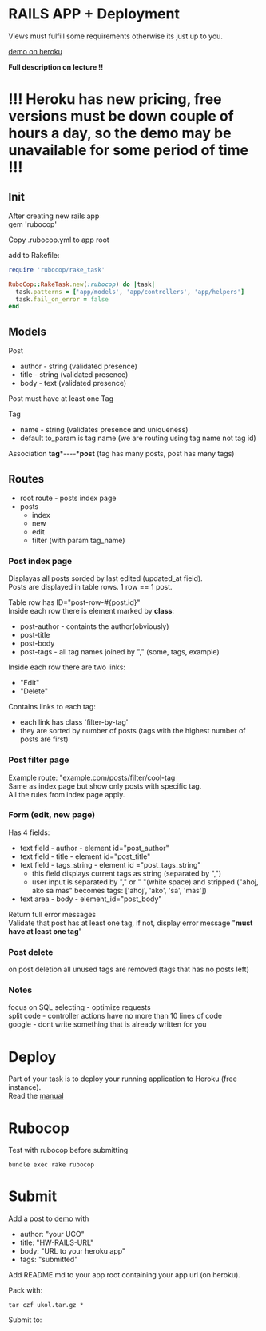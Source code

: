 # RAILS APP + Deployment

Views must fulfill some requirements otherwise its just up to you.

[demo on heroku](http://rails-du-demo.herokuapp.com/)

**Full description on lecture !!**

# !!! Heroku has new pricing, free versions must be down couple of hours a day, so the demo may be unavailable for some period of time !!!

## Init
After creating new rails app  
gem 'rubocop'  

Copy .rubocop.yml to app root

add to Rakefile:
```ruby
require 'rubocop/rake_task'

RuboCop::RakeTask.new(:rubocop) do |task|
  task.patterns = ['app/models', 'app/controllers', 'app/helpers']
  task.fail_on_error = false
end
```

## Models
Post 
 * author - string (validated presence)
 * title - string (validated presence)
 * body - text (validated presence)

Post must have at least one Tag

Tag
* name - string (validates presence and uniqueness)
* default to_param is tag name (we are routing using tag name not tag id)

Association **tag**\*----\***post**
(tag has many posts, post has many tags)


## Routes

* root route - posts index page
* posts
	* index
	* new
	* edit
	* filter (with param tag_name)


### Post index page
Displayas all posts sorded by last edited (updated_at field).  
Posts are displayed in table rows. 1 row == 1 post.

Table row has ID="post-row-#\{post.id\}"  
Inside each row there is element marked by **class**:
* post-author - containts the author(obviously)
* post-title
* post-body
* post-tags - all tag names joined by "," (some, tags, example)

Inside each row there are two links:
* "Edit"
* "Delete"

Contains links to each tag:
 * each link has class 'filter-by-tag'
 * they are sorted by number of posts (tags with the highest number of posts are first)


### Post filter page
Example route: "example.com/posts/filter/cool-tag  
Same as index page but show only posts with specific tag.  
All the rules from index page apply.

### Form (edit, new page)
Has 4 fields:
* text field - author - element id="post_author"
* text field - title - element id="post_title"
* text field - tags_string - element id ="post_tags_string"
	* this field displays current tags as string (separated by ",")
	* user input is separated by "," or " "(white space) and stripped ("ahoj, ako sa mas" becomes tags: ['ahoj', 'ako', 'sa', 'mas'])
* text area - body - element_id="post_body"

Return full error messages  
Validate that post has at least one tag, if not, display error message "**must have at least one tag**"

### Post delete
on post deletion all unused tags are removed (tags that has no posts left)

### Notes
focus on SQL selecting - optimize requests  
split code - controller actions have no more than 10 lines of code  
google - dont write something that is already written for you

# Deploy
Part of your task is to deploy your running application to Heroku (free instance).  
Read the [manual](https://devcenter.heroku.com/articles/getting-started-with-rails4)


# Rubocop
Test with rubocop before submitting
````
bundle exec rake rubocop
````

# Submit
Add a post to [demo](http://rails-du-demo.herokuapp.com/posts/new) with
* author: "your UCO"
* title: "HW-RAILS-URL"
* body: "URL to your heroku app"
* tags: "submitted"

Add README.md to your app root containing your app url (on heroku).

Pack with:
````
tar czf ukol.tar.gz *
````

Submit to:
